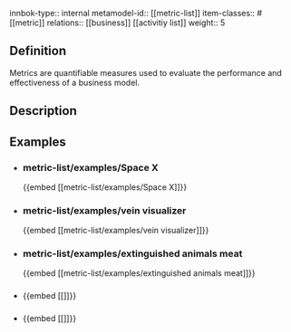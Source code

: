 
innbok-type:: internal
metamodel-id:: [[metric-list]]
item-classes:: #[[metric]]
relations:: [[business]] [[activitiy list]]
weight:: 5

## Definition
Metrics are quantifiable measures used to evaluate the performance and effectiveness of a business model.
## Description
## Examples
- ### metric-list/examples/Space X
  {{embed [[metric-list/examples/Space X]]}}
- ### metric-list/examples/vein visualizer
  {{embed [[metric-list/examples/vein visualizer]]}}
- ### metric-list/examples/extinguished animals meat
  {{embed [[metric-list/examples/extinguished animals meat]]}}
- ### 
  {{embed [[]]}}
- ### 
  {{embed [[]]}}


